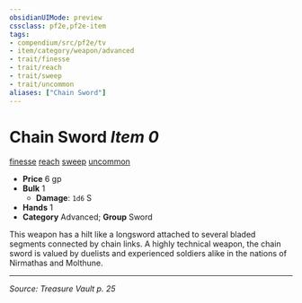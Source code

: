 ```yaml
---
obsidianUIMode: preview
cssclass: pf2e,pf2e-item
tags:
- compendium/src/pf2e/tv
- item/category/weapon/advanced
- trait/finesse
- trait/reach
- trait/sweep
- trait/uncommon
aliases: ["Chain Sword"]
---
```

# Chain Sword *Item 0*  
[finesse](rules/traits/finesse.md "Finesse Weapon Trait")  [reach](rules/traits/reach.md "Reach Weapon Trait")  [sweep](rules/traits/sweep.md "Sweep Weapon Trait")  [uncommon](rules/traits/uncommon.md "Uncommon Rarity Trait")  

- **Price** 6 gp
- **Bulk** 1
  - **Damage**: `1d6` S
- **Hands** 1
- **Category** Advanced; **Group** Sword 

This weapon has a hilt like a longsword attached to several bladed segments connected by chain links. A highly technical weapon, the chain sword is valued by duelists and experienced soldiers alike in the nations of Nirmathas and Molthune.


---
*Source: Treasure Vault p. 25*
